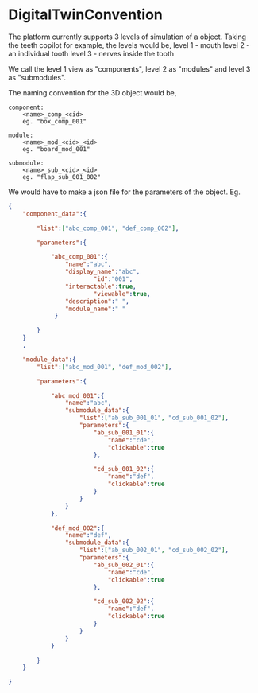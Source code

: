 # DigitalTwinConvention

The platform currently supports 3 levels of simulation of a object.
Taking the teeth copilot for example, the levels would be,
level 1 - mouth
level 2 - an individual tooth
level 3 - nerves inside the tooth

We call the level 1 view as "components", level 2 as "modules" and level 3 as "submodules". 

The naming convention for the 3D object would be,
```
component:
	<name>_comp_<cid>
	eg. "box_comp_001"

module:
	<name>_mod_<cid>_<id>
	eg. "board_mod_001"

submodule:
	<name>_sub_<cid>_<id>
	eg. "flap_sub_001_002"
```

We would have to make a json file for the parameters of the object.
Eg.
```json
{
	"component_data":{

		"list":["abc_comp_001", "def_comp_002"],

		"parameters":{

			"abc_comp_001":{
			 	"name":"abc",
				"display_name":"abc",
                		"id":"001",
				"interactable":true,
                		"viewable":true,
				"description":" ",
				"module_name":" "	
			 }

		}
	}
	,

	"module_data":{
		"list":["abc_mod_001", "def_mod_002"],

        "parameters":{

            "abc_mod_001":{
                "name":"abc",
                "submodule_data":{
                    "list":["ab_sub_001_01", "cd_sub_001_02"],
                    "parameters":{
                        "ab_sub_001_01":{
                            "name":"cde",
                            "clickable":true
                        },

                        "cd_sub_001_02":{
                            "name":"def",
                            "clickable":true
                        }
                    }
                }
            },

            "def_mod_002":{
                "name":"def",
                "submodule_data":{
                    "list":["ab_sub_002_01", "cd_sub_002_02"],
                    "parameters":{
                        "ab_sub_002_01":{
                            "name":"cde",
                            "clickable":true
                        },

                        "cd_sub_002_02":{
                            "name":"def",
                            "clickable":true
                        }
                    }
                }
            }

        }
	}

}
```

